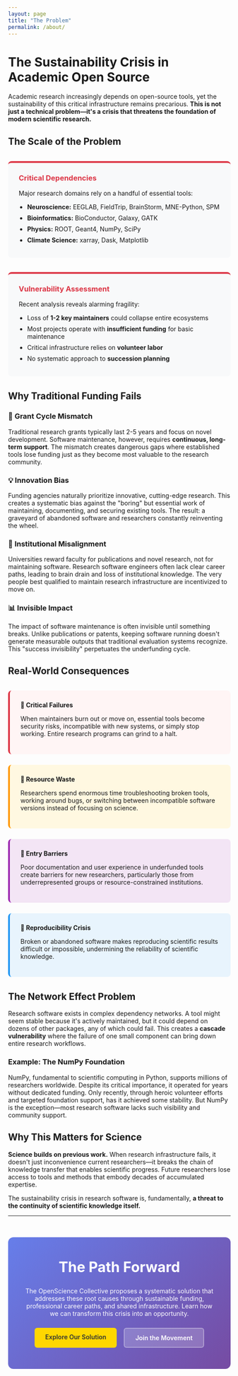 ```yaml
---
layout: page
title: "The Problem"
permalink: /about/
---
```


# The Sustainability Crisis in Academic Open Source

Academic research increasingly depends on open-source tools, yet the sustainability of this critical infrastructure remains precarious. **This is not just a technical problem—it's a crisis that threatens the foundation of modern scientific research.**

## The Scale of the Problem

<div class="stats-container">
  <div class="stat-box">
    <h3>Critical Dependencies</h3>
    <p>Major research domains rely on a handful of essential tools:</p>
    <ul>
      <li><strong>Neuroscience:</strong> EEGLAB, FieldTrip, BrainStorm, MNE-Python, SPM</li>
      <li><strong>Bioinformatics:</strong> BioConductor, Galaxy, GATK</li>
      <li><strong>Physics:</strong> ROOT, Geant4, NumPy, SciPy</li>
      <li><strong>Climate Science:</strong> xarray, Dask, Matplotlib</li>
    </ul>
  </div>
  
  <div class="stat-box">
    <h3>Vulnerability Assessment</h3>
    <p>Recent analysis reveals alarming fragility:</p>
    <ul>
      <li>Loss of <strong>1-2 key maintainers</strong> could collapse entire ecosystems</li>
      <li>Most projects operate with <strong>insufficient funding</strong> for basic maintenance</li>
      <li>Critical infrastructure relies on <strong>volunteer labor</strong></li>
      <li>No systematic approach to <strong>succession planning</strong></li>
    </ul>
  </div>
</div>

## Why Traditional Funding Fails

### 🎯 **Grant Cycle Mismatch**
Traditional research grants typically last 2-5 years and focus on novel development. Software maintenance, however, requires **continuous, long-term support**. The mismatch creates dangerous gaps where established tools lose funding just as they become most valuable to the research community.

### 💡 **Innovation Bias**
Funding agencies naturally prioritize innovative, cutting-edge research. This creates a systematic bias against the "boring" but essential work of maintaining, documenting, and securing existing tools. The result: a graveyard of abandoned software and researchers constantly reinventing the wheel.

### 🏢 **Institutional Misalignment**
Universities reward faculty for publications and novel research, not for maintaining software. Research software engineers often lack clear career paths, leading to brain drain and loss of institutional knowledge. The very people best qualified to maintain research infrastructure are incentivized to move on.

### 📊 **Invisible Impact**
The impact of software maintenance is often invisible until something breaks. Unlike publications or patents, keeping software running doesn't generate measurable outputs that traditional evaluation systems recognize. This "success invisibility" perpetuates the underfunding cycle.

## Real-World Consequences

<div class="consequence-grid">
  <div class="consequence-item crisis">
    <h4>🚨 Critical Failures</h4>
    <p>When maintainers burn out or move on, essential tools become security risks, incompatible with new systems, or simply stop working. Entire research programs can grind to a halt.</p>
  </div>
  
  <div class="consequence-item waste">
    <h4>💸 Resource Waste</h4>
    <p>Researchers spend enormous time troubleshooting broken tools, working around bugs, or switching between incompatible software versions instead of focusing on science.</p>
  </div>
  
  <div class="consequence-item barrier">
    <h4>🚧 Entry Barriers</h4>
    <p>Poor documentation and user experience in underfunded tools create barriers for new researchers, particularly those from underrepresented groups or resource-constrained institutions.</p>
  </div>
  
  <div class="consequence-item reproducibility">
    <h4>🔄 Reproducibility Crisis</h4>
    <p>Broken or abandoned software makes reproducing scientific results difficult or impossible, undermining the reliability of scientific knowledge.</p>
  </div>
</div>

## The Network Effect Problem

Research software exists in complex dependency networks. A tool might seem stable because it's actively maintained, but it could depend on dozens of other packages, any of which could fail. This creates a **cascade vulnerability** where the failure of one small component can bring down entire research workflows.

### Example: The NumPy Foundation
NumPy, fundamental to scientific computing in Python, supports millions of researchers worldwide. Despite its critical importance, it operated for years without dedicated funding. Only recently, through heroic volunteer efforts and targeted foundation support, has it achieved some stability. But NumPy is the exception—most research software lacks such visibility and community support.

## Why This Matters for Science

**Science builds on previous work.** When research infrastructure fails, it doesn't just inconvenience current researchers—it breaks the chain of knowledge transfer that enables scientific progress. Future researchers lose access to tools and methods that embody decades of accumulated expertise.

The sustainability crisis in research software is, fundamentally, **a threat to the continuity of scientific knowledge itself.**

---

<div class="solution-preview">
  <h2>The Path Forward</h2>
  <p>The OpenScience Collective proposes a systematic solution that addresses these root causes through sustainable funding, professional career paths, and shared infrastructure. Learn how we can transform this crisis into an opportunity.</p>
  <div class="solution-cta">
    <a href="/solution" class="btn btn-primary">Explore Our Solution</a>
    <a href="/get-involved" class="btn btn-secondary">Join the Movement</a>
  </div>
</div>

<style>
.stats-container {
  display: grid;
  grid-template-columns: repeat(auto-fit, minmax(300px, 1fr));
  gap: 2rem;
  margin: 2rem 0;
}

.stat-box {
  background: #f8f9fa;
  padding: 1.5rem;
  border-radius: 8px;
  border-top: 4px solid #dc3545;
}

.stat-box h3 {
  color: #dc3545;
  margin-top: 0;
}

.stat-box ul {
  margin: 0;
  padding-left: 1.2rem;
}

.stat-box li {
  margin-bottom: 0.5rem;
}

.consequence-grid {
  display: grid;
  grid-template-columns: repeat(auto-fit, minmax(250px, 1fr));
  gap: 1.5rem;
  margin: 2rem 0;
}

.consequence-item {
  padding: 1.5rem;
  border-radius: 8px;
  border-left: 4px solid;
}

.consequence-item h4 {
  margin-top: 0;
  margin-bottom: 0.5rem;
}

.crisis {
  background-color: #fff5f5;
  border-color: #dc3545;
}

.waste {
  background-color: #fff8e1;
  border-color: #ff9800;
}

.barrier {
  background-color: #f3e5f5;
  border-color: #9c27b0;
}

.reproducibility {
  background-color: #e8f4fd;
  border-color: #2196f3;
}

.solution-preview {
  background: linear-gradient(135deg, #667eea 0%, #764ba2 100%);
  color: white;
  padding: 3rem 2rem;
  border-radius: 12px;
  text-align: center;
  margin: 3rem 0;
}

.solution-preview h2 {
  margin-top: 0;
  font-size: 2rem;
}

.solution-cta {
  display: flex;
  gap: 1rem;
  justify-content: center;
  flex-wrap: wrap;
  margin-top: 1.5rem;
}

.btn {
  padding: 12px 24px;
  border-radius: 6px;
  text-decoration: none;
  font-weight: 600;
  transition: all 0.3s ease;
  display: inline-block;
}

.btn-primary {
  background-color: #ffd700;
  color: #333;
}

.btn-primary:hover {
  background-color: #ffed4e;
  transform: translateY(-2px);
}

.btn-secondary {
  background-color: rgba(255,255,255,0.2);
  color: white;
  border: 2px solid rgba(255,255,255,0.3);
}

.btn-secondary:hover {
  background-color: rgba(255,255,255,0.3);
  transform: translateY(-2px);
}

@media (max-width: 768px) {
  .stats-container {
    grid-template-columns: 1fr;
  }
  
  .consequence-grid {
    grid-template-columns: 1fr;
  }
  
  .solution-cta {
    flex-direction: column;
    align-items: center;
  }
}
</style>